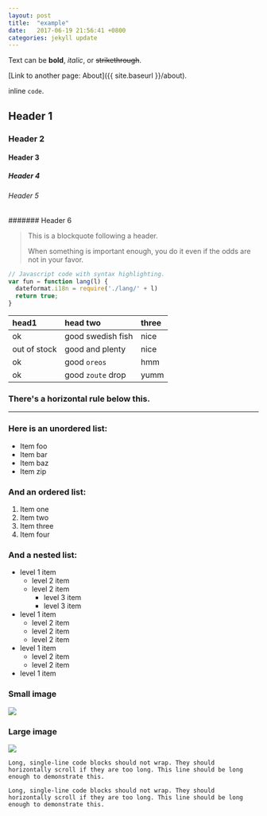 ```yaml
---
layout: post
title:  "example"
date:   2017-06-19 21:56:41 +0800
categories: jekyll update
---
```


Text can be **bold**, _italic_, or <del>strikethrough</del>.

[Link to another page: About]({{ site.baseurl }}/about).

inline `code`.

## Header 1

### Header 2

#### Header 3

##### Header 4

###### Header 5

####### Header 6

> This is a blockquote following a header.
>
> When something is important enough, you do it even if the odds are not in your favor.


~~~ js
// Javascript code with syntax highlighting.
var fun = function lang(l) {
  dateformat.i18n = require('./lang/' + l)
  return true;
}
~~~


| head1        | head two          | three |
|:-------------|:------------------|:------|
| ok           | good swedish fish | nice  |
| out of stock | good and plenty   | nice  |
| ok           | good `oreos`      | hmm   |
| ok           | good `zoute` drop | yumm  |


### There's a horizontal rule below this.

* * *

### Here is an unordered list:

*   Item foo
*   Item bar
*   Item baz
*   Item zip

### And an ordered list:

1.  Item one
1.  Item two
1.  Item three
1.  Item four

### And a nested list:

- level 1 item
  - level 2 item
  - level 2 item
    - level 3 item
    - level 3 item
- level 1 item
  - level 2 item
  - level 2 item
  - level 2 item
- level 1 item
  - level 2 item
  - level 2 item
- level 1 item

### Small image

![](https://assets-cdn.github.com/images/icons/emoji/octocat.png)

### Large image

![](https://guides.github.com/activities/hello-world/branching.png)


~~~
Long, single-line code blocks should not wrap. They should horizontally scroll if they are too long. This line should be long enough to demonstrate this.
~~~

```
Long, single-line code blocks should not wrap. They should horizontally scroll if they are too long. This line should be long enough to demonstrate this.
```